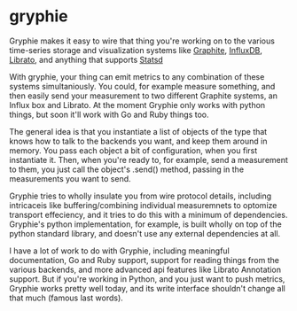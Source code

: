 gryphie
=======

Gryphie makes it easy to wire that thing you're working on to the various
time-series storage and visualization systems like
[Graphite](http://graphite.readthedocs.org/en/latest/overview.html),
[InfluxDB](http://influxdb.com/), [Librato](http://metrics.librato.com), and
anything that supports [Statsd](https://github.com/etsy/statsd/)

With gryphie, your thing can emit metrics to any combination of these systems
simultaniously. You could, for example measure something, and then easily send
your measurement to two different Graphite systems, an Influx box and Librato.
At the moment Gryphie only works with python things, but soon it'll work with
Go and Ruby things too.

The general idea is that you instantiate a list of objects of the type that
knows how to talk to the backends you want, and keep them around in memory.
You pass each object a bit of configuration, when you first instantiate it.
Then, when you're ready to, for example, send a measurement to them, you just
call the object's .send() method, passing in the measurements you want to send.

Gryphie tries to wholly insulate you from wire protocol details, including
intricaceis like buffering/combining individual measuremnets to optomize
transport effeciency, and it tries to do this with a minimum of dependencies.
Gryphie's python implementation, for example, is built wholly on top of the
python standard library, and doesn't use any external dependencies at all. 

I have a lot of work to do with Gryphie, including meaningful documentation, Go
and Ruby support, support for reading things from the various backends, and
more advanced api features like Librato Annotation support.  But if you're
working in Python, and you just want to push metrics, Gryphie works pretty well
today, and its write interface shouldn't change all that much (famous last
words). 
